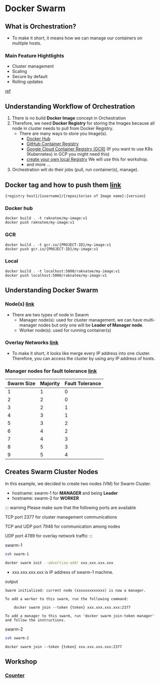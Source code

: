 # Docker Swarm

## What is Orchestration?
- To make it short, it means how we can manage our containers on multiple hosts.

### Main Feature Hightlights
- Cluster management
- Scaling
- Secure by default
- Rolling updates

[ref](https://docs.docker.com/engine/swarm/#feature-highlights)

## Understanding Workflow of Orchestration

1. There is no build **Docker Image** concept in Orchestration
2. Therefore, we need **Docker Registry** for storing the Images because all node in cluster needs to pull from Docker Registry.
    - There are many ways to store you Image(s).
        - [Docker Hub](https://hub.docker.com/)
        - [GitHub Container Registry](https://docs.github.com/en/packages/working-with-a-github-packages-registry/working-with-the-container-registry)
        - [Google Cloud Container Registry (GCR)](https://cloud.google.com/container-registry) (If you want to use K8s (Kubernetes) in GCP you might need this)
        - [create your own local Registry](https://hub.docker.com/_/registry) We will use this for workshop.
        - and more ...
3. Orchestration will do their jobs (pull, run container(s), manage).

## Docker tag and how to push them [link](https://docs.docker.com/engine/reference/commandline/tag/)

```
{registry host}/{username}/{repositories of Image name}:{version}
```

### Docker hub

```
docker build . -t raknatee/my-image:v1
docker push raknatee/my-image:v1
```

### GCR

```
docker build . -t gcr.io/{PROJECT-ID}/my-image:v1
docker push gcr.io/{PROJECT-ID}/my-image:v1
```

### Local

```
docker build . -t localhost:5000/raknatee/my-image:v1
docker push localhost:5000/raknatee/my-image:v1
```

## Understanding Docker Swarm

### Node(s) [link](https://docs.docker.com/engine/swarm/key-concepts/#nodes)

- There are two types of node in Swarm
    - Manager node(s): used for cluster management, we can have multi-manager nodes but only one will be **Leader of Manager node**.
    - Worker node(s): used for running container(s)

### Overlay Networks [link](https://docs.docker.com/network/overlay/)
- To make it short, it looks like merge every IP address into one cluster. Therefore, you can access the cluster by using any IP address of hosts.
### Manager nodes for fault tolerance [link](https://docs.docker.com/engine/swarm/admin_guide/)

| Swarm Size	| Majority |	Fault Tolerance |
|---|---|---|
1 |	1 |	0
2	|2	|0
3	|2	|1
4	|3	|1
5	|3	|2
6	|4	|2
7	|4	|3
8	|5	|3
9	|5	|4

## Creates Swarm Cluster Nodes

In this example, we decided to create two nodes (VM) for Swarm Cluster. 

- hostname: swarm-1 for **MANAGER** and being **Leader**
- hostname: swarm-2 for **WORKER**

::: warning
Please make sure that the following ports are available

TCP port 2377 for cluster management communications

TCP and UDP port 7946 for communication among nodes

UDP port 4789 for overlay network traffic
:::

swarm-1

```sh
ssh swarm-1
```

```sh
docker swarm init --advertise-addr xxx.xxx.xxx.xxx
```
- xxx.xxx.xxx.xxx is IP address of swarm-1 machine.

output
```{5}
Swarm initialized: current node (xxxxxxxxxxxxx) is now a manager.

To add a worker to this swarm, run the following command:

    docker swarm join --token {token} xxx.xxx.xxx.xxx:2377

To add a manager to this swarm, run 'docker swarm join-token manager' and follow the instructions.
```

swarm-2

```sh
ssh swarm-2
```
```
docker swarm join --token {token} xxx.xxx.xxx.xxx:2377
```

## Workshop

### [Counter](./deploy.md)